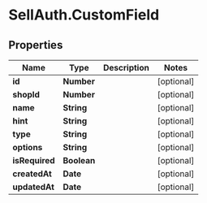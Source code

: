 # SellAuth.CustomField

## Properties

Name | Type | Description | Notes
------------ | ------------- | ------------- | -------------
**id** | **Number** |  | [optional] 
**shopId** | **Number** |  | [optional] 
**name** | **String** |  | [optional] 
**hint** | **String** |  | [optional] 
**type** | **String** |  | [optional] 
**options** | **String** |  | [optional] 
**isRequired** | **Boolean** |  | [optional] 
**createdAt** | **Date** |  | [optional] 
**updatedAt** | **Date** |  | [optional] 


